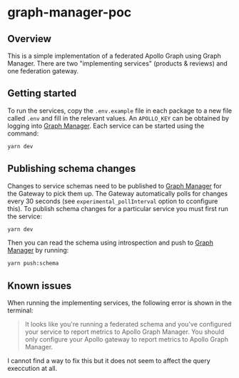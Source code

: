 # graph-manager-poc

## Overview

This is a simple implementation of a federated Apollo Graph using Graph Manager. There are two "implementing services" (products & reviews) and one federation gateway.

## Getting started

To run the services, copy the `.env.example` file in each package to a new file called `.env` and fill in the relevant values. An `APOLLO_KEY` can be obtained by logging into [Graph Manager](https://engine.apollographql.com/). Each service can be started using the command:

```sh
yarn dev
```

## Publishing schema changes

Changes to service schemas need to be published to [Graph Manager](https://engine.apollographql.com/) for the Gateway to pick them up. The Gateway automatically polls for changes every 30 seconds (see `experimental_pollInterval` option to cconfigure this). To publish schema changes for a particular service you must first run the service:

```sh
yarn dev
```

Then you can read the schema using introspection and push to [Graph Manager](https://engine.apollographql.com/) by running:

```sh
yarn push:schema
```

## Known issues

When running the implementing services, the following error is shown in the terminal:

> It looks like you're running a federated schema and you've configured your service to report metrics to Apollo Graph Manager. You should only configure your Apollo gateway to report metrics to Apollo Graph Manager.

I cannot find a way to fix this but it does not seem to affect the query execcution at all.
